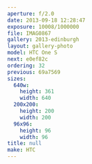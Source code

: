 ```yaml
---
aperture: f/2.0
date: 2013-09-18 12:28:47
exposure: 10008/1000000
file: IMAG0867
gallery: 2013-edinburgh
layout: gallery-photo
model: HTC One S
next: e0ef82c
ordering: 32
previous: 69a7569
sizes:
  640w:
    height: 361
    width: 640
  200x200:
    height: 200
    width: 200
  96x96:
    height: 96
    width: 96
title: null
make: HTC
---
```

